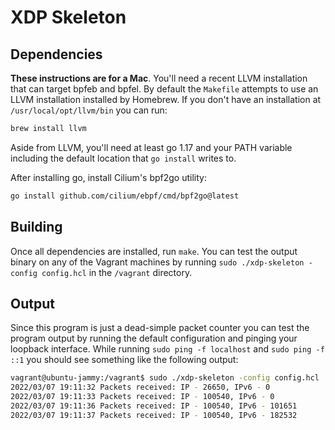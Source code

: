 # XDP Skeleton

## Dependencies

**These instructions are for a Mac**. You'll need a recent LLVM installation that can target bpfeb and bpfel. By default the `Makefile` attempts to use an LLVM installation installed by Homebrew. If you don't have an installation at `/usr/local/opt/llvm/bin` you can run:

```bash
brew install llvm
```

Aside from LLVM, you'll need at least go 1.17 and your PATH variable including the default location that `go install` writes to.

After installing go, install Cilium's bpf2go utility:

```bash
go install github.com/cilium/ebpf/cmd/bpf2go@latest
```

## Building

Once all dependencies are installed, run `make`. You can test the output binary on any of the Vagrant machines by running `sudo ./xdp-skeleton -config config.hcl` in the `/vagrant` directory.

## Output

Since this program is just a dead-simple packet counter you can test the program output by running the default configuration and pinging your loopback interface. While running `sudo ping -f localhost` and `sudo ping -f ::1` you should see something like the following output:

```bash
vagrant@ubuntu-jammy:/vagrant$ sudo ./xdp-skeleton -config config.hcl
2022/03/07 19:11:32 Packets received: IP - 26650, IPv6 - 0
2022/03/07 19:11:33 Packets received: IP - 100540, IPv6 - 0
2022/03/07 19:11:36 Packets received: IP - 100540, IPv6 - 101651
2022/03/07 19:11:37 Packets received: IP - 100540, IPv6 - 182532
```